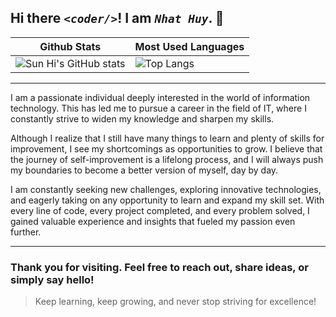 ## Hi there _```<coder/>```_! I am _```Nhat Huy```_. 👋

| Github Stats  | Most Used Languages |
| ------------- | ------------- |
| ![Sun Hi's GitHub stats](https://github-readme-stats.vercel.app/api?username=iamSunHi&theme=dracula)  | ![Top Langs](https://github-readme-stats.vercel.app/api/top-langs/?username=iamSunHi&langs_count=8&layout=compact&theme=dracula) |

---
I am a passionate individual deeply interested in the world of information technology. This has led me to pursue a career in the field of IT, where I constantly strive to widen my knowledge and sharpen my skills.

Although I realize that I still have many things to learn and plenty of skills for improvement, I see my shortcomings as opportunities to grow. I believe that the journey of self-improvement is a lifelong process, and I will always push my boundaries to become a better version of myself, day by day.

I am constantly seeking new challenges, exploring innovative technologies, and eagerly taking on any opportunity to learn and expand my skill set. With every line of code, every project completed, and every problem solved, I gained valuable experience and insights that fueled my passion even further.

---
### Thank you for visiting. Feel free to reach out, share ideas, or simply say hello!

> Keep learning, keep growing, and never stop striving for excellence!

<!--
**iamSunHi/iamSunHi** is a ✨ _special_ ✨ repository because its `README.md` (this file) appears on your GitHub profile.

Here are some ideas to get you started:

- 🔭 I’m currently working on ...
- 🌱 I’m currently learning ...
- 👯 I’m looking to collaborate on ...
- 🤔 I’m looking for help with ...
- 💬 Ask me about ...
- 📫 How to reach me: ...
- 😄 Pronouns: ...
- ⚡ Fun fact: ...
-->
